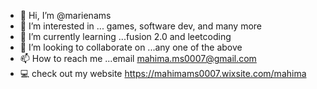 - 👋 Hi, I’m @marienams
- 👀 I’m interested in ... games, software dev, and many more
- 🌱 I’m currently learning ...fusion 2.0 and leetcoding
- 💞️ I’m looking to collaborate on ...any one of the above
- 📫 How to reach me ...email mahima.ms0007@gmail.com
- 💻 check out my website https://mahimams0007.wixsite.com/mahima

